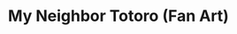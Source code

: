 ---
layout: portfolio
title: My Neighbor Totoro (Fan Art)
# FB and Jekyll SEO Tag values
description: Parody of the famous 'bus scene' of the celebrated Studio Ghibli film, featuring my original characters.
image: /assets/images/portfolio/2020_i_myNeighborTotoro@400w.jpg
# End FB and Jekyll SEO Tag values
categories: 
    - homepage
    - illustration
    - fanart
pretty_category: Illustration
pretty_title: "Fan Art: My Neighbor Totoro"
permalink: /portfolio/illustration/totoro-parody
sort_number: 08
masonryimage: /assets/images/portfolio/2020_i_myNeighborTotoro@400w.jpg
fullsizeimage: /assets/images/portfolio/2020_i_myNeighborTotoro@1500w.jpg
extraimages:
    - /assets/images/portfolio/2017_i_teamDani_games@400w.jpg
work_details:
    - Digital Illustration, 2020
    - Parody of the famous 'bus scene' of the celebrated Studio Ghibli film, featuring <a href="/portfolio/characterdesign/daniel-elias-susana">my kid characters</a>.
---